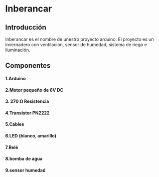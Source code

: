 # Inberancar
## Introducción
Inberancar es el nombre de unestro proyecto arduino. El proyecto es un invernadero con ventilación, sensor de humedad, sistema de riego e iluminación.

## Componentes
#### 1.Arduino
#### 2.Motor pequeño de 6V DC
#### 3. 270 Ω Resistencia
#### 4.Transistor PN2222
#### 5.Cables
#### 6.LED (blanco, amarillo)
#### 7.Relé
#### 8.bomba de agua
#### 9.sensor humedad
